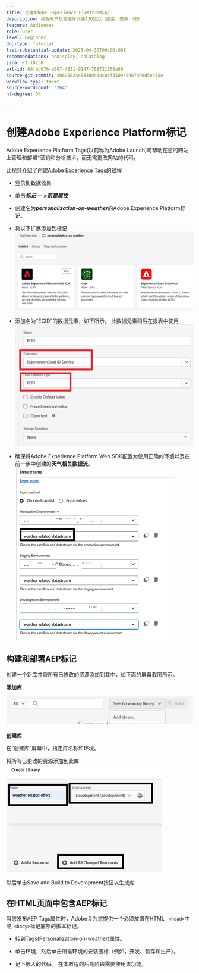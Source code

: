 ```yaml
---
title: 创建Adobe Experience Platform标记
description: 根据用户投资偏好创建AJO受众（股票、债券、CD）
feature: Audiences
role: User
level: Beginner
doc-type: Tutorial
last-substantial-update: 2025-04-30T00:00:00Z
recommendations: noDisplay, noCatalog
jira: KT-18258
exl-id: 04fad076-e897-4831-9147-768721858a80
source-git-commit: 40690024e5348dd3ac05f350e49a67a99d5e455e
workflow-type: tm+mt
source-wordcount: '264'
ht-degree: 0%

---
```


# 创建Adobe Experience Platform标记

Adobe Experience Platform Tags(以前称为Adobe Launch)可帮助在您的网站上管理和部署*营销和分析技术，而无需更改网站的代码。

此[视频介绍了创建Adobe Experience Tags的过程](https://experienceleague.adobe.com/en/playlists/experience-platform-get-started-with-tags)

- 登录到数据收集
- 单击&#x200B;_**标记 — >新建属性**_

- 创建名为&#x200B;_**personalization-on-weather**_&#x200B;的Adobe Experience Platform标记。

- 将以下扩展添加到标记
  ![标记 — 扩展](assets/tags-extensions1.png)
- 添加名为“ECID”的数据元素，如下所示。 此数据元素稍后在报表中使用
  ![ecid-data-element](assets/ecid-data-element.png)

- 确保将Adobe Experience Platform Web SDK配置为使用正确的环境以及在前一步中创建的&#x200B;**天气相关数据流**。
  ![web-sdk-configuration](assets/tags-extensions.png)



## 构建和部署AEP标记


创建一个新库并将所有已修改的资源添加到其中，如下面的屏幕截图所示。

**添加库**

![新库](assets/tag-add-library.png)

**创建库**

在“创建库”屏幕中，指定库名称和环境。

将所有已更改的资源添加到此库
![标记库](assets/tag-build-library.png)

然后单击Save and Build to Development按钮以生成库

## 在HTML页面中包含AEP标记

当您发布AEP Tags属性时，Adobe会为您提供一个必须放置在HTML ``` <head>```中或``` <body>```标记底部的脚本标记。

- 转到Tags(Personalization-on-weather)属性。

- 单击环境，然后单击所需环境的安装图标（例如，开发、暂存和生产）。

- 记下嵌入的代码。 在本教程的后期阶段需要使用该功能。
